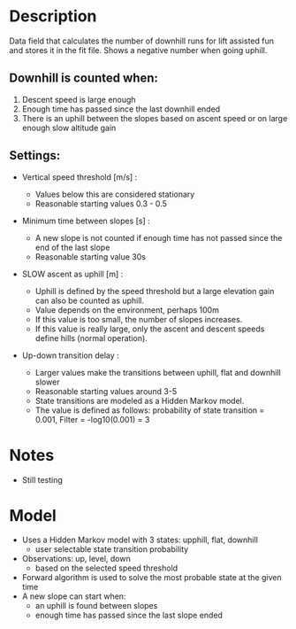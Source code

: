 # Description
Data field that calculates the number of downhill runs for lift assisted fun and stores it in the fit file.
Shows a negative number when going uphill.

## Downhill is counted when:
1. Descent speed is large enough
2. Enough time has passed since the last downhill ended
3. There is an uphill between the slopes based on ascent speed or on large enough slow altitude gain

## Settings:

- Vertical speed threshold [m/s] :
    - Values below this are considered stationary
    - Reasonable starting values 0.3 - 0.5

- Minimum time between slopes [s] :
    - A new slope is not counted if enough time has not passed since the end of the last slope
    - Reasonable starting value 30s

- SLOW ascent as uphill [m] :
    - Uphill is defined by the speed threshold but a large elevation gain can also be counted as uphill.
    - Value depends on the environment, perhaps 100m
    - If this value is too small, the number of slopes increases.
    - If this value is really large, only the ascent and descent speeds define hills (normal operation).

- Up-down transition delay :
    - Larger values make the transitions between uphill, flat and downhill slower
    - Reasonable starting values around 3-5
    - State transitions are modeled as a Hidden Markov model.
    - The value is defined as follows: probability of state transition = 0.001, Filter = -log10(0.001) = 3

# Notes
- Still testing

# Model
- Uses a Hidden Markov model with 3 states: upphill, flat, downhill
    - user selectable state transition probability
- Observations: up, level, down
    - based on the selected speed threshold
- Forward algorithm is used to solve the most probable state at the given time
- A new slope can start when:
    - an uphill is found between slopes
    - enough time has passed since the last slope ended
    

